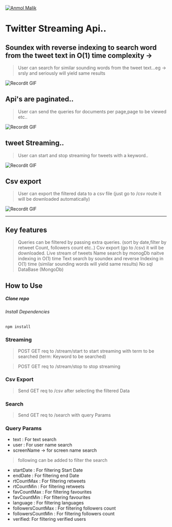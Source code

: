<a href="http://anmolmalik.me"><img src="https://cfcdnpull-creativefreedoml.netdna-ssl.com/wp-content/uploads/2017/06/Twitter-featured.png?s=200" title="Anmol malik" alt="Anmol Malik"></a>

# Twitter Streaming Api..
## Soundex with reverse indexing to search word from the tweet text in O(1) time complexity -> 
> User can search for similar sounding words from the tweet text...eg -> srsly and seriously will yield same results

![Recordit GIF](http://g.recordit.co/Ftln25crlZ.gif)


## Api's are paginated..
> User can send the queries for documents per page,page to be viewed etc..

![Recordit GIF](http://g.recordit.co/5Ldm5cFkhw.gif)

## tweet Streaming..
> User can start and stop streaming for tweets with a keyword..

![Recordit GIF](http://g.recordit.co/aSujtEDzJq.gif)

## Csv export
> User can export the filtered data to a csv file (just go to /csv route it will be downloaded automatically)

![Recordit GIF](http://g.recordit.co/bdMu4fIlrO.gif)

---

## Key features
> Queries can be filtered by passing extra queries. (sort by date,filter by retweet Count, followers count etc..)
> Csv export (go to /csv) it will be downloaded.
> Live stream of tweets
> Name search by monogDb naitve indexing in O(1) time
> Text search by soundex and reverse Indexing in O(1) time (similar sounding words will yield same results)
> No sql DataBase (MongoDb)

## How to Use

##### Clone repo

###### Install Dependencies

```npm install```

### Streaming

> POST GET req to /stream/start to start streaming with term to be searched (term: Keyword to be searched)

> POST GET req to /stream/stop to stop streaming

### Csv Export

> Send GET req to /csv after selecting the filtered Data

### Search

> Send GET req to /search with query Params
### Query Params
- text : For text search
- user : For user name search
- screenName -> for screen name search
> following can be added to filter the search
- startDate : For filtering Start Date
- endDate : For filtering end Date
- rtCountMax : For filtering retweets
- rtCountMin : For filtering retweets
- favCountMax : For filtering favourites
- favCountMin : For filtering favourites
- language : For filtering languages
- followersCountMax : For filtering followers count 
- followersCountMin : For filtering followers count 
- verified: For filtering verified users 

